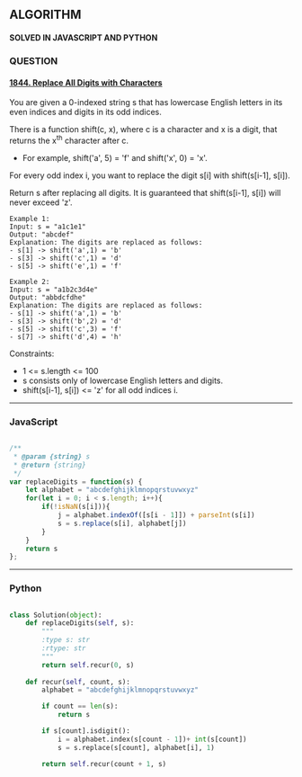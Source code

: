 ## ALGORITHM

#### SOLVED IN JAVASCRIPT AND PYTHON
### QUESTION

#### [1844. Replace All Digits with Characters](https://leetcode.com/problems/replace-all-digits-with-characters/)

You are given a 0-indexed string s that has lowercase English letters in its even indices and digits in its odd indices.

There is a function shift(c, x), where c is a character and x is a digit, that returns the x<sup>th</sup> character after c.

* For example, shift('a', 5) = 'f' and shift('x', 0) = 'x'.

For every odd index i, you want to replace the digit s[i] with shift(s[i-1], s[i]).

Return s after replacing all digits. It is guaranteed that shift(s[i-1], s[i]) will never exceed 'z'.


```
Example 1:
Input: s = "a1c1e1"
Output: "abcdef"
Explanation: The digits are replaced as follows:
- s[1] -> shift('a',1) = 'b'
- s[3] -> shift('c',1) = 'd'
- s[5] -> shift('e',1) = 'f'

Example 2:
Input: s = "a1b2c3d4e"
Output: "abbdcfdhe"
Explanation: The digits are replaced as follows:
- s[1] -> shift('a',1) = 'b'
- s[3] -> shift('b',2) = 'd'
- s[5] -> shift('c',3) = 'f'
- s[7] -> shift('d',4) = 'h'
```

Constraints:

* 1 <= s.length <= 100
* s consists only of lowercase English letters and digits.
* shift(s[i-1], s[i]) <= 'z' for all odd indices i.

-----

### JavaScript

```js

/**
 * @param {string} s
 * @return {string}
 */
var replaceDigits = function(s) {
    let alphabet = "abcdefghijklmnopqrstuvwxyz"
    for(let i = 0; i < s.length; i++){
        if(!isNaN(s[i])){
            j = alphabet.indexOf([s[i - 1]]) + parseInt(s[i])
            s = s.replace(s[i], alphabet[j])
        }
    }
    return s
};

```

-----

### Python

```py

class Solution(object):
    def replaceDigits(self, s):
        """
        :type s: str
        :rtype: str
        """
        return self.recur(0, s)
    
    def recur(self, count, s):
        alphabet = "abcdefghijklmnopqrstuvwxyz"

        if count == len(s):
            return s

        if s[count].isdigit():
            i = alphabet.index(s[count - 1])+ int(s[count])
            s = s.replace(s[count], alphabet[i], 1)

        return self.recur(count + 1, s)
```
